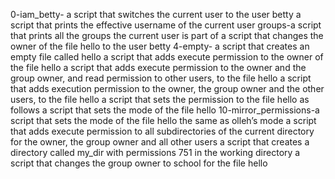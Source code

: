 0-iam_betty- a script that switches the current user to the user betty
a script that prints the effective username of the current user
groups-a script that prints all the groups the current user is part of
 a script that changes the owner of the file hello to the user betty
4-empty- a script that creates an empty file called hello
 a script that adds execute permission to the owner of the file hello
 a script that adds execute permission to the owner and the group owner, and read permission to other users, to the file hello
a script that adds execution permission to the owner, the group owner and the other users, to the file hello
 a script that sets the permission to the file hello as follows
 a script that sets the mode of the file hello
10-mirror_permissions-a script that sets the mode of the file hello the same as olleh’s mode
 a script that adds execute permission to all subdirectories of the current directory for the owner, the group owner and all other users
a script that creates a directory called my_dir with permissions 751 in the working directory
a script that changes the group owner to school for the file hello
